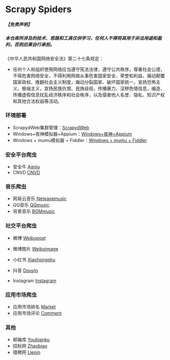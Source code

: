# Scrapy Spiders

##### 【免责声明】

##### 本仓库所涉及的技术、思路和工具仅供学习，任何人不得将其用于非法用途和盈利，否则后果自行承担。

《中华人民共和国网络安全法》第二十七条规定：

- 任何个人和组织使用网络应当遵守宪法法律，遵守公共秩序，尊重社会公德，不得危害网络安全，不得利用网络从事危害国家安全、荣誉和利益，煽动颠覆国家政权、推翻社会主义制度，煽动分裂国家、破坏国家统一，宣扬恐怖主义、极端主义，宣扬民族仇恨、民族歧视，传播暴力、淫秽色情信息，编造、传播虚假信息扰乱经济秩序和社会秩序，以及侵害他人名誉、隐私、知识产权和其他合法权益等活动。

### 环境部署

- ScrapydWeb集群管理：[ScrapydWeb](https://github.com/my8100/scrapydweb/blob/master/README_CN.md)
- Windows+夜神模拟器+Appium：[Windows+夜神+Appium](https://github.com/Threekiii/Awesome-Scrapy/blob/master/Notes/Windows%2B%E5%A4%9C%E7%A5%9E%2BAppium%E7%A7%BB%E5%8A%A8%E7%AB%AF%E6%95%B0%E6%8D%AE%E9%87%87%E9%9B%86.md)
- Windows + mumu模拟器 + Fiddler：[Windows + mumu + Fiddler](https://github.com/Threekiii/Awesome-Scrapy/blob/master/Notes/Windows%2Bmumu%E6%A8%A1%E6%8B%9F%E5%99%A8%2BFiddler.md)

### 安全平台爬虫

- 安全牛 [Aqniu](https://github.com/Threekiii/Awesome-Scrapy/tree/master/Aqniu)
- CNVD [CNVD](https://github.com/Threekiii/Awesome-Scrapy/tree/master/CNVD)

### 音乐爬虫

- 网易云音乐 [Neteasemusic](https://github.com/Threekiii/Awesome-Scrapy/tree/master/Neteasemusic)
- QQ音乐 [QQmusic](https://github.com/Threekiii/Awesome-Scrapy/tree/master/QQmusic)
- 背景音乐 [BGMmusic](https://github.com/Threekiii/Awesome-Scrapy/tree/master/BGMmusic)

### 社交平台爬虫

- 微博 [Weibopost](https://github.com/Threekiii/Awesome-Scrapy/tree/master/Weibopost/weiboSpider)

- 微博图片 [Weiboimage](https://github.com/Threekiii/Awesome-Scrapy/tree/master/Weiboimage/weibo)

- 小红书  [Xiaohongshu]( https://github.com/Threekiii/Awesome-Scrapy/blob/master/Notes/%E7%A7%BB%E5%8A%A8%E7%AB%AF%E7%88%AC%E8%99%AB-%E5%B0%8F%E7%BA%A2%E4%B9%A6.md)

- 抖音 [Douyin](https://github.com/Threekiii/Awesome-Scrapy/tree/master/Douyin)

- Instagram [Instagram](https://github.com/Threekiii/Awesome-Scrapy/tree/master/Instagram)

### 应用市场爬虫

- 应用市场排名 [Market](https://github.com/Threekiii/Awesome-Scrapy/tree/master/Market)
- 应用市场评论 [Comment](https://github.com/Threekiii/Awesome-Scrapy/tree/master/Comment)

### 其他

- 邮编库 [Youbianku](https://github.com/Threekiii/Awesome-Scrapy/tree/master/Youbianku)
- 招标网 [Zhaobiao](https://github.com/Threekiii/Awesome-Scrapy/tree/master/Zhaobiao)
- 猎聘网 [Liepin](https://github.com/Threekiii/Awesome-Scrapy/tree/master/Liepin/liepinSpider)

